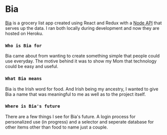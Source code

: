 # Bia

[Bia](https://bia-grocery-app.herokuapp.com/) is a grocery list app created using React and Redux with a [Node API](https://github.com/oconnorir/bia-api-2) that serves up the data. I ran both locally during development and now they are hosted on Heroku.

### `Who is Bia for`

Bia came about from wanting to create something simple that people could use everyday. The motive behind it was to show my Mom that technology could be easy and useful.

### `What Bia means`

Bia is the Irish word for food. And Irish being my ancestry, I wanted to give Bia a name that was meaningful to me as well as to the project itself.

### `Where is Bia's future`

There are a few things I see for Bia's future. A login process for personalized use (in progress) and a selector and seperate database for other items other than food to name just a couple.
